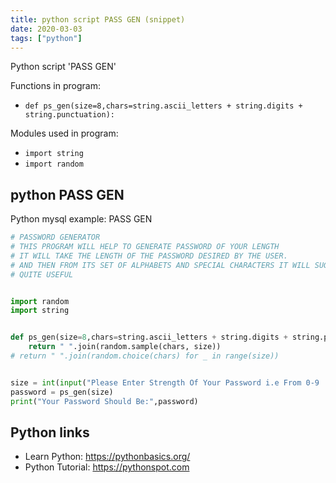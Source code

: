 ```yaml
---
title: python script PASS GEN (snippet)
date: 2020-03-03
tags: ["python"]
---
```

Python script 'PASS GEN'

Functions in program: 
* `def ps_gen(size=8,chars=string.ascii_letters + string.digits + string.punctuation):`

Modules used in program: 
* `import string`
* `import random`

## python PASS GEN

Python mysql example: PASS GEN

```python
# PASSWORD GENERATOR
# THIS PROGRAM WILL HELP TO GENERATE PASSWORD OF YOUR LENGTH
# IT WILL TAKE THE LENGTH OF THE PASSWORD DESIRED BY THE USER.
# AND THEN FROM ITS SET OF ALPHABETS AND SPECIAL CHARACTERS IT WILL SUGGEST YOU A PASSWORD.
# QUITE USEFUL


import random
import string


def ps_gen(size=8,chars=string.ascii_letters + string.digits + string.punctuation):
    return " ".join(random.sample(chars, size))
# return " ".join(random.choice(chars) for _ in range(size))


size = int(input("Please Enter Strength Of Your Password i.e From 0-9 :"))
password = ps_gen(size)
print("Your Password Should Be:",password)

```

## Python links

- Learn Python: https://pythonbasics.org/
- Python Tutorial: https://pythonspot.com
